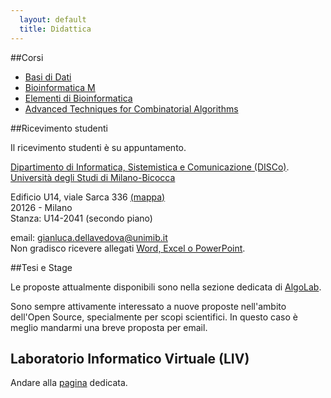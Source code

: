 ```yaml
---
  layout: default
  title: Didattica
---
```


##Corsi

*  [Basi di Dati](http://elearning.unimib.it/course/view.php?id=4698)
*  [Bioinformatica M](http://elearning.unimib.it/course/view.php?id=6124)
*  [Elementi di
   Bioinformatica](http://elearning.unimib.it/course/view.php?id=7463)
*  [Advanced Techniques for Combinatorial Algorithms](https://advancedalgorithms.wordpress.com/)

##Ricevimento studenti

Il ricevimento studenti è su appuntamento.


[Dipartimento di Informatica, Sistemistica
e Comunicazione (DISCo)](http://www.disco.unimib.it).  
[Università degli Studi di Milano-Bicocca](http://www.unimib.it)  

Edificio U14, viale Sarca 336
[(mappa)](https://www.openstreetmap.org/note/236583)  
20126 - Milano  
Stanza: U14-2041 (secondo piano)


email:
[gianluca.dellavedova@unimib.it](mailto://gianluca.dellavedova@unimib.it)  
Non gradisco ricevere allegati [Word, Excel o PowerPoint](http://www.fsf.org/philosophy/no-word-attachments.html).

##Tesi e Stage

Le proposte attualmente disponibili sono nella sezione dedicata di
[AlgoLab](http://algolab.eu/category/stage/).

Sono sempre attivamente interessato a nuove proposte nell'ambito
dell'Open Source, specialmente per scopi scientifici. In questo caso è
meglio mandarmi una breve proposta per email.


## Laboratorio Informatico Virtuale (LIV)

Andare alla [pagina](/liv) dedicata.
